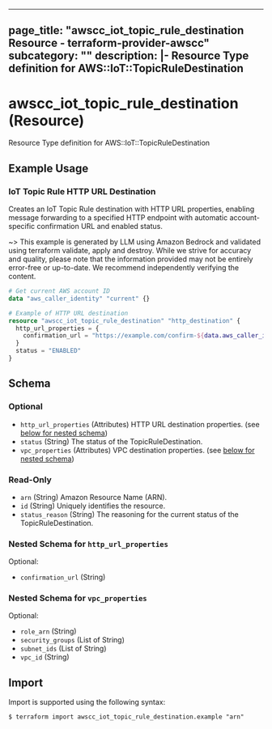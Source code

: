 
---
page_title: "awscc_iot_topic_rule_destination Resource - terraform-provider-awscc"
subcategory: ""
description: |-
  Resource Type definition for AWS::IoT::TopicRuleDestination
---

# awscc_iot_topic_rule_destination (Resource)

Resource Type definition for AWS::IoT::TopicRuleDestination

## Example Usage

### IoT Topic Rule HTTP URL Destination

Creates an IoT Topic Rule destination with HTTP URL properties, enabling message forwarding to a specified HTTP endpoint with automatic account-specific confirmation URL and enabled status.

~> This example is generated by LLM using Amazon Bedrock and validated using terraform validate, apply and destroy. While we strive for accuracy and quality, please note that the information provided may not be entirely error-free or up-to-date. We recommend independently verifying the content.

```terraform
# Get current AWS account ID
data "aws_caller_identity" "current" {}

# Example of HTTP URL destination
resource "awscc_iot_topic_rule_destination" "http_destination" {
  http_url_properties = {
    confirmation_url = "https://example.com/confirm-${data.aws_caller_identity.current.account_id}"
  }
  status = "ENABLED"
}
```

<!-- schema generated by tfplugindocs -->
## Schema

### Optional

- `http_url_properties` (Attributes) HTTP URL destination properties. (see [below for nested schema](#nestedatt--http_url_properties))
- `status` (String) The status of the TopicRuleDestination.
- `vpc_properties` (Attributes) VPC destination properties. (see [below for nested schema](#nestedatt--vpc_properties))

### Read-Only

- `arn` (String) Amazon Resource Name (ARN).
- `id` (String) Uniquely identifies the resource.
- `status_reason` (String) The reasoning for the current status of the TopicRuleDestination.

<a id="nestedatt--http_url_properties"></a>
### Nested Schema for `http_url_properties`

Optional:

- `confirmation_url` (String)


<a id="nestedatt--vpc_properties"></a>
### Nested Schema for `vpc_properties`

Optional:

- `role_arn` (String)
- `security_groups` (List of String)
- `subnet_ids` (List of String)
- `vpc_id` (String)

## Import

Import is supported using the following syntax:

```shell
$ terraform import awscc_iot_topic_rule_destination.example "arn"
```
